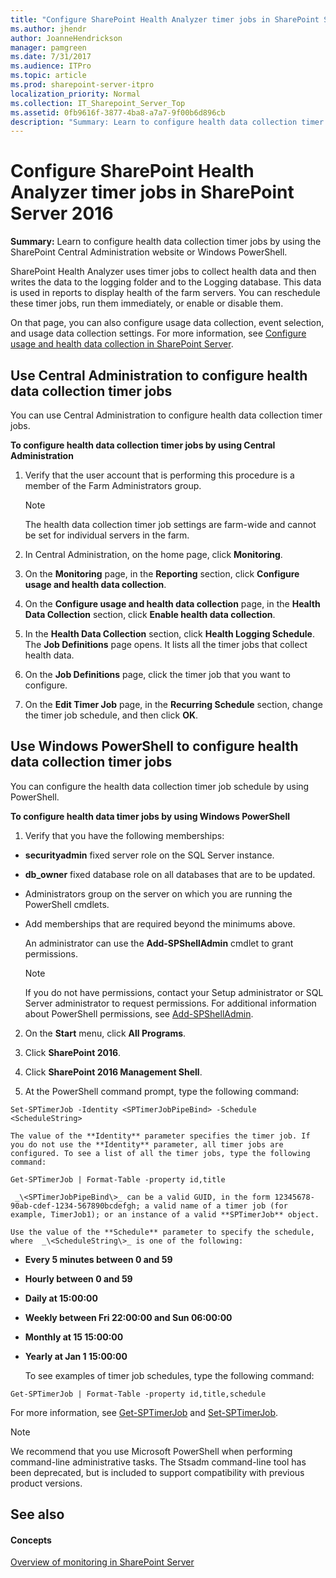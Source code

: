 ```yaml
---
title: "Configure SharePoint Health Analyzer timer jobs in SharePoint Server 2016"
ms.author: jhendr
author: JoanneHendrickson
manager: pamgreen
ms.date: 7/31/2017
ms.audience: ITPro
ms.topic: article
ms.prod: sharepoint-server-itpro
localization_priority: Normal
ms.collection: IT_Sharepoint_Server_Top
ms.assetid: 0fb9616f-3877-4ba8-a7a7-9f00b6d896cb
description: "Summary: Learn to configure health data collection timer jobs by using the SharePoint Central Administration website or Windows PowerShell."
---
```


# Configure SharePoint Health Analyzer timer jobs in SharePoint Server 2016

 **Summary:** Learn to configure health data collection timer jobs by using the SharePoint Central Administration website or Windows PowerShell. 
  
SharePoint Health Analyzer uses timer jobs to collect health data and then writes the data to the logging folder and to the Logging database. This data is used in reports to display health of the farm servers. You can reschedule these timer jobs, run them immediately, or enable or disable them. 
  
On that page, you can also configure usage data collection, event selection, and usage data collection settings. For more information, see [Configure usage and health data collection in SharePoint Server](configure-usage-and-health-data-collection.md).
  
    
## Use Central Administration to configure health data collection timer jobs
<a name="section1"> </a>

You can use Central Administration to configure health data collection timer jobs.
  
 **To configure health data collection timer jobs by using Central Administration**
  
1. Verify that the user account that is performing this procedure is a member of the Farm Administrators group.
    
    > [!NOTE]
    > The health data collection timer job settings are farm-wide and cannot be set for individual servers in the farm. 
  
2. In Central Administration, on the home page, click **Monitoring**.
    
3. On the **Monitoring** page, in the **Reporting** section, click **Configure usage and health data collection**.
    
4. On the **Configure usage and health data collection** page, in the **Health Data Collection** section, click **Enable health data collection**.
    
5. In the **Health Data Collection** section, click **Health Logging Schedule**. The **Job Definitions** page opens. It lists all the timer jobs that collect health data. 
    
6. On the **Job Definitions** page, click the timer job that you want to configure. 
    
7. On the **Edit Timer Job** page, in the **Recurring Schedule** section, change the timer job schedule, and then click **OK**.
    
## Use Windows PowerShell to configure health data collection timer jobs
<a name="section2"> </a>

You can configure the health data collection timer job schedule by using PowerShell.
  
 **To configure health data timer jobs by using Windows PowerShell**
  
1. Verify that you have the following memberships:
    
  - **securityadmin** fixed server role on the SQL Server instance. 
    
  - **db_owner** fixed database role on all databases that are to be updated. 
    
  - Administrators group on the server on which you are running the PowerShell cmdlets.
    
  - Add memberships that are required beyond the minimums above.
    
    An administrator can use the **Add-SPShellAdmin** cmdlet to grant permissions. 
    
    > [!NOTE]
    > If you do not have permissions, contact your Setup administrator or SQL Server administrator to request permissions. For additional information about PowerShell permissions, see [Add-SPShellAdmin](http://technet.microsoft.com/library/2ddfad84-7ca8-409e-878b-d09cb35ed4aa.aspx). 
  
2. On the **Start** menu, click **All Programs**. 
    
3. Click **SharePoint 2016**.
    
4. Click **SharePoint 2016 Management Shell**.
    
5. At the PowerShell command prompt, type the following command:
    
  ```
  Set-SPTimerJob -Identity <SPTimerJobPipeBind> -Schedule <ScheduleString>
  ```

    The value of the **Identity** parameter specifies the timer job. If you do not use the **Identity** parameter, all timer jobs are configured. To see a list of all the timer jobs, type the following command: 
    
  ```
  Get-SPTimerJob | Format-Table -property id,title
  ```

     _\<SPTimerJobPipeBind\>_ can be a valid GUID, in the form 12345678-90ab-cdef-1234-567890bcdefgh; a valid name of a timer job (for example, TimerJob1); or an instance of a valid **SPTimerJob** object. 
    
    Use the value of the **Schedule** parameter to specify the schedule, where  _\<ScheduleString\>_ is one of the following: 
    
  - **Every 5 minutes between 0 and 59**
    
  - **Hourly between 0 and 59**
    
  - **Daily at 15:00:00**
    
  - **Weekly between Fri 22:00:00 and Sun 06:00:00**
    
  - **Monthly at 15 15:00:00**
    
  - **Yearly at Jan 1 15:00:00**
    
    To see examples of timer job schedules, type the following command:
    
  ```
  Get-SPTimerJob | Format-Table -property id,title,schedule
  ```

For more information, see [Get-SPTimerJob](http://technet.microsoft.com/library/e2ec752d-7f04-457e-bc02-7213af5c14fe.aspx) and [Set-SPTimerJob](http://technet.microsoft.com/library/e40a6017-0bf0-4912-befb-3510084a0487.aspx). 
  
> [!NOTE]
> We recommend that you use Microsoft PowerShell when performing command-line administrative tasks. The Stsadm command-line tool has been deprecated, but is included to support compatibility with previous product versions. 
  
## See also
<a name="section2"> </a>

#### Concepts

[Overview of monitoring in SharePoint Server](monitoring-overview.md)

